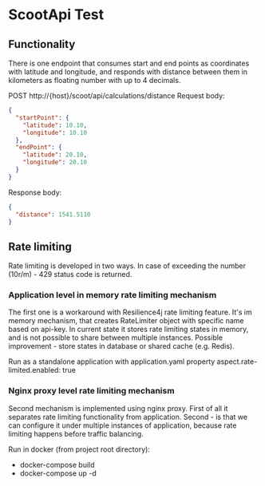 # ScootApi Test

## Functionality
There is one endpoint that consumes start and end points as coordinates with latitude and longitude, 
and responds with distance between them in kilometers as floating number with up to 4 decimals.

POST http://{host}/scoot/api/calculations/distance
Request body:
```json
{
  "startPoint": {
    "latitude": 10.10,
    "longitude": 10.10
  },
  "endPoint": {
    "latitude": 20.10,
    "longitude": 20.10
  }
}
```

Response body:
```json
{
  "distance": 1541.5110
}
```

## Rate limiting
Rate limiting is developed in two ways.
In case of exceeding the number (10r/m) - 429 status code is returned.
### Application level in memory rate limiting mechanism
The first one is a workaround with Resilience4j rate limiting feature.
It's im memory mechanism, that creates RateLimiter object with specific name based on api-key. 
In current state it stores rate limiting states in memory, and is not possible to share between multiple instances.
Possible improvement - store states in database or shared cache (e.g. Redis). 

Run as a standalone application with application.yaml property aspect.rate-limited.enabled: true

### Nginx proxy level rate limiting mechanism
Second mechanism is implemented using nginx proxy.
First of all it separates rate limiting functionality from application.
Second - is that we can configure it under multiple instances of application, because rate limiting happens before traffic balancing.

Run in docker (from project root directory):
- docker-compose build
- docker-compose up -d
